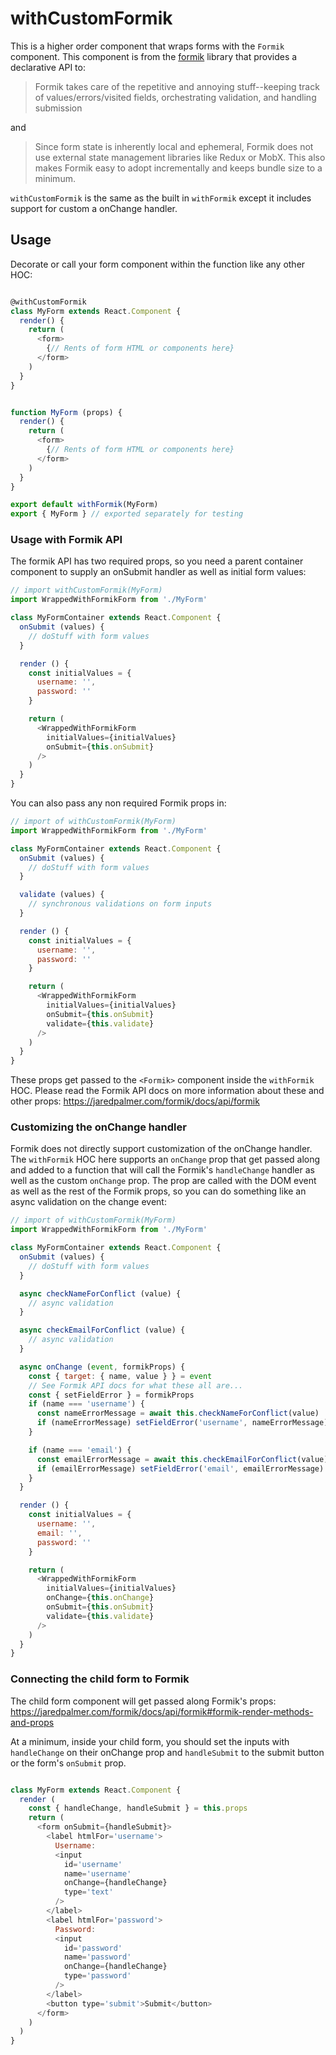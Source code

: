 # withCustomFormik

This is a higher order component that wraps forms with the `Formik` component. This component is from the [formik](https://jaredpalmer.com/formik/) library that provides a declarative API to:

> Formik takes care of the repetitive and annoying stuff--keeping track of values/errors/visited fields, orchestrating validation, and handling submission

and

> Since form state is inherently local and ephemeral, Formik does not use external state management libraries like Redux or MobX. This also makes Formik easy to adopt incrementally and keeps bundle size to a minimum.

`withCustomFormik` is the same as the built in `withFormik` except it includes support for custom a onChange handler.

## Usage

Decorate or call your form component within the function like any other HOC:

``` js

@withCustomFormik
class MyForm extends React.Component {
  render() {
    return (
      <form>
        {// Rents of form HTML or components here}
      </form>
    )
  }
}
```

``` js

function MyForm (props) {
  render() {
    return (
      <form>
        {// Rents of form HTML or components here}
      </form>
    )
  }
}

export default withFormik(MyForm)
export { MyForm } // exported separately for testing
```

### Usage with Formik API

The formik API has two required props, so you need a parent container component to supply an onSubmit handler as well as initial form values:

``` js
// import withCustomFormik(MyForm)
import WrappedWithFormikForm from './MyForm'

class MyFormContainer extends React.Component {
  onSubmit (values) {
    // doStuff with form values
  }

  render () {
    const initialValues = {
      username: '',
      password: ''
    }

    return (
      <WrappedWithFormikForm
        initialValues={initialValues}
        onSubmit={this.onSubmit}
      />
    )
  }
}
```

You can also pass any non required Formik props in:

``` js
// import of withCustomFormik(MyForm)
import WrappedWithFormikForm from './MyForm'

class MyFormContainer extends React.Component {
  onSubmit (values) {
    // doStuff with form values
  }

  validate (values) {
    // synchronous validations on form inputs
  }

  render () {
    const initialValues = {
      username: '',
      password: ''
    }

    return (
      <WrappedWithFormikForm
        initialValues={initialValues}
        onSubmit={this.onSubmit}
        validate={this.validate}
      />
    )
  }
}
```

These props get passed to the `<Formik>` component inside the `withFormik` HOC. Please read the Formik API docs on more information about these and other props: https://jaredpalmer.com/formik/docs/api/formik

### Customizing the onChange handler

Formik does not directly support customization of the onChange handler. The `withFormik` HOC here supports an `onChange` prop that get passed along and added to a function that will call the Formik's `handleChange` handler as well as the custom `onChange` prop. The prop are called with the DOM event as well as the rest of the Formik props, so you can do something like an async validation on the change event:

``` js
// import of withCustomFormik(MyForm)
import WrappedWithFormikForm from './MyForm'

class MyFormContainer extends React.Component {
  onSubmit (values) {
    // doStuff with form values
  }

  async checkNameForConflict (value) {
    // async validation
  }

  async checkEmailForConflict (value) {
    // async validation
  }

  async onChange (event, formikProps) {
    const { target: { name, value } } = event
    // See Formik API docs for what these all are...
    const { setFieldError } = formikProps
    if (name === 'username') {
      const nameErrorMessage = await this.checkNameForConflict(value)
      if (nameErrorMessage) setFieldError('username', nameErrorMessage)
    }

    if (name === 'email') {
      const emailErrorMessage = await this.checkEmailForConflict(value)
      if (emailErrorMessage) setFieldError('email', emailErrorMessage)
    }
  }

  render () {
    const initialValues = {
      username: '',
      email: '',
      password: ''
    }

    return (
      <WrappedWithFormikForm
        initialValues={initialValues}
        onChange={this.onChange}
        onSubmit={this.onSubmit}
        validate={this.validate}
      />
    )
  }
}
```

### Connecting the child form to Formik

The child form component will get passed along Formik's props: https://jaredpalmer.com/formik/docs/api/formik#formik-render-methods-and-props

At a minimum, inside your child form, you should set the inputs with `handleChange` on their onChange prop and `handleSubmit` to the submit button or the form's `onSubmit` prop. 

``` js

class MyForm extends React.Component {
  render (
    const { handleChange, handleSubmit } = this.props
    return (
      <form onSubmit={handleSubmit}>
        <label htmlFor='username'>
          Username:
          <input
            id='username'
            name='username'
            onChange={handleChange}
            type='text'
          />
        </label>
        <label htmlFor='password'>
          Password:
          <input
            id='password'
            name='password'
            onChange={handleChange}
            type='password'
          />
        </label>
        <button type='submit'>Submit</button>
      </form>
    )
  )
}
```
